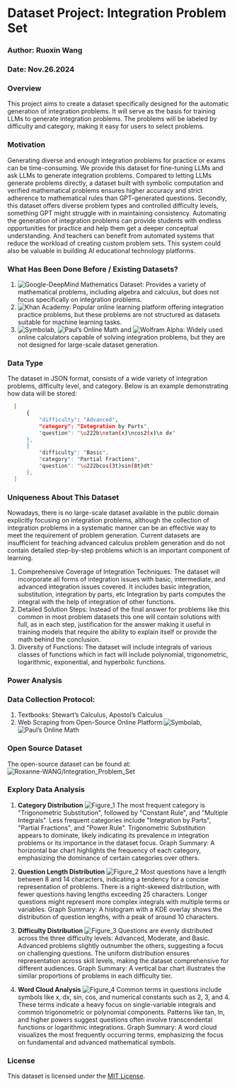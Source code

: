 # Dataset Project: Integration Problem Set
### Author: Ruoxin Wang
### Date: Nov.26.2024

### Overview
This project aims to create a dataset specifically designed for the automatic generation of integration problems. It will serve as the basis for training LLMs to generate integration problems. The problems will be labeled by difficulty and category, making it easy for users to select problems.


### Motivation
Generating diverse and enough integration problems for practice or exams can be time-consuming. We provide this dataset for fine-tuning LLMs and ask LLMs to generate integration problems. Compared to letting LLMs generate problems directly, a dataset built with symbolic computation and verified mathematical problems ensures higher accuracy and strict adherence to mathematical rules than GPT-generated questions. Secondly, this dataset offers diverse problem types and controlled difficulty levels, something GPT might struggle with in maintaining consistency. Automating the generation of integration problems can provide students with endless opportunities for practice and help them get a deeper conceptual understanding. And teachers can benefit from automated systems that reduce the workload of creating custom problem sets. This system could also be valuable in building AI educational technology platforms.

### What Has Been Done Before / Existing Datasets?
1. ![Google-DeepMind Mathematics Dataset](https://github.com/google-deepmind/mathematics_dataset): Provides a variety of mathematical problems, including algebra and calculus, but does not focus specifically on integration problems.
2. ![Khan Academy](https://www.khanacademy.org/math/calculus-1): Popular online learning platform offering integration practice problems, but these problems are not structured as datasets suitable for machine learning tasks.
3. ![Symbolab](https://www.symbolab.com/), ![Paul’s Online Math](https://tutorial.math.lamar.edu/) and ![Wolfram Alpha](https://www.wolframalpha.com/): Widely used online calculators capable of solving integration problems, but they are not designed for large-scale dataset generation.

### Data Type
The dataset in JSON format, consists of a wide variety of integration problems, difficulty level, and category. Below is an example demonstrating how data will be stored:
```bash
  [
      {
          "difficulty": "Advanced",
          "category": "Integration by Parts",
          "question": "\u222b\nxtan(x)\ncos2(x)\n dx"
      },
      {
          "difficulty": "Basic",
          "category": "Partial Fractions",
          "question": "\u222bcos(3t)sin(8t)dt"
      },
  ]
```

### Uniqueness About This Dataset
Nowadays, there is no large-scale dataset available in the public domain explicitly focusing on integration problems, although the collection of integration problems in a systematic manner can be an effective way to meet the requirement of problem generation. Current datasets are insufficient for teaching advanced calculus problem generation and do not contain detailed step-by-step problems which is an important component of learning.
1. Comprehensive Coverage of Integration Techniques: The dataset will incorporate all forms of integration issues with basic, intermediate, and advanced integration issues covered. It includes basic integration, substitution, integration by parts, etc Integration by parts computes the integral with the help of integration of other functions.
2. Detailed Solution Steps: Instead of the final answer for problems like this common in most problem datasets this one will contain solutions with full, as in each step, justification for the answer making it useful in training models that require the ability to explain itself or provide the math behind the conclusion.
3. Diversity of Functions: The dataset will include integrals of various classes of functions which in fact will include polynomial, trigonometric, logarithmic, exponential, and hyperbolic functions.

### Power Analysis


### Data Collection Protocol:
1. Textbooks: Stewart’s Calculus, Apostol’s Calculus
2. Web Scraping from Open-Source Online Platform:![Symbolab](https://www.symbolab.com/), ![Paul’s Online Math](https://tutorial.math.lamar.edu/)

### Open Source Dataset
The open-source dataset can be found at: ![Roxanne-WANG/Integration_Problem_Set](https://huggingface.co/datasets/Roxanne-WANG/Integration_Problem_Set)

### Explory Data Analysis
1. **Category Distribution**
![Figure_1](https://github.com/user-attachments/assets/89ded859-a8aa-410a-9ed7-8e3c398f4f04)
The most frequent category is "Trigonometric Substitution", followed by "Constant Rule", and "Multiple Integrals".
Less frequent categories include "Integration by Parts", "Partial Fractions", and "Power Rule".
Trigonometric Substitution appears to dominate, likely indicating its prevalence in integration problems or its importance in the dataset focus.
Graph Summary: A horizontal bar chart highlights the frequency of each category, emphasizing the dominance of certain categories over others.

2. **Question Length Distribution**
![Figure_2](https://github.com/user-attachments/assets/ed490643-1ffc-4256-ba61-fc5603687872)
Most questions have a length between 8 and 14 characters, indicating a tendency for a concise representation of problems.
There is a right-skewed distribution, with fewer questions having lengths exceeding 25 characters.
Longer questions might represent more complex integrals with multiple terms or variables.
Graph Summary: A histogram with a KDE overlay shows the distribution of question lengths, with a peak of around 10 characters.

3. **Difficulty Distribution**
![Figure_3](https://github.com/user-attachments/assets/e14cf74e-01ad-4ea9-9290-0db0c6ef1cb9)
Questions are evenly distributed across the three difficulty levels: Advanced, Moderate, and Basic.
Advanced problems slightly outnumber the others, suggesting a focus on challenging questions.
The uniform distribution ensures representation across skill levels, making the dataset comprehensive for different audiences.
Graph Summary: A vertical bar chart illustrates the similar proportions of problems in each difficulty tier.

4. **Word Cloud Analysis**
![Figure_4](https://github.com/user-attachments/assets/43dfa821-22bb-4f16-a435-b5c8230900ab)
Common terms in questions include symbols like x, dx, sin, cos, and numerical constants such as 2, 3, and 4.
These terms indicate a heavy focus on single-variable integrals and common trigonometric or polynomial components.
Patterns like tan, ln, and higher powers suggest questions often involve transcendental functions or logarithmic integrations.
Graph Summary: A word cloud visualizes the most frequently occurring terms, emphasizing the focus on fundamental and advanced mathematical symbols.

### License
This dataset is licensed under the [MIT License](https://opensource.org/licenses/MIT).



